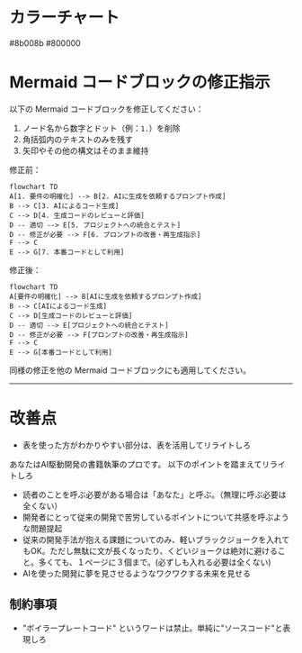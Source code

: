 # カラーチャート

#8b008b
#800000

# Mermaid コードブロックの修正指示

以下の Mermaid コードブロックを修正してください：

1. ノード名から数字とドット（例：`1.`）を削除
2. 角括弧内のテキストのみを残す
3. 矢印やその他の構文はそのまま維持

修正前：

```mermaid
flowchart TD
A[1. 要件の明確化] --> B[2. AIに生成を依頼するプロンプト作成]
B --> C[3. AIによるコード生成]
C --> D[4. 生成コードのレビューと評価]
D -- 適切 --> E[5. プロジェクトへの統合とテスト]
D -- 修正が必要 --> F[6. プロンプトの改善・再生成指示]
F --> C
E --> G[7. 本番コードとして利用]
```

修正後：

```mermaid
flowchart TD
A[要件の明確化] --> B[AIに生成を依頼するプロンプト作成]
B --> C[AIによるコード生成]
C --> D[生成コードのレビューと評価]
D -- 適切 --> E[プロジェクトへの統合とテスト]
D -- 修正が必要 --> F[プロンプトの改善・再生成指示]
F --> C
E --> G[本番コードとして利用]
```

同様の修正を他の Mermaid コードブロックにも適用してください。


---

# 改善点



- 表を使った方がわかりやすい部分は、表を活用してリライトしろ


あなたはAI駆動開発の書籍執筆のプロです。
以下のポイントを踏まえてリライトしろ

- 読者のことを呼ぶ必要がある場合は「あなた」と呼ぶ。（無理に呼ぶ必要は全くない）
- 開発者にとって従来の開発で苦労しているポイントについて共感を呼ぶような問題提起
- 従来の開発手法が抱える課題についてのみ、軽いブラックジョークを入れてもOK。ただし無駄に文が長くなったり、くどいジョークは絶対に避けること。多くても、１ページに３個まで。(必ずしも入れる必要は全くない)
- AIを使った開発に夢を見させるようなワクワクする未来を見せる

## 制約事項

- "ボイラープレートコード" というワードは禁止。単純に"ソースコード"と表現しろ

